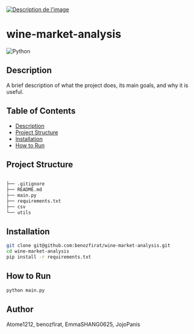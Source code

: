 [![Description de l'image](https://media.wired.com/photos/641337bd5e3ab3be4fe3e789/master/w_1600%2Cc_limit/sql_normal.gif)](https://www.youtube.com/embed/dQw4w9WgXcQ?autoplay=1)


# wine-market-analysis

![Python](https://img.shields.io/badge/Python-3.x-blue)

## Description

A brief description of what the project does, its main goals, and why it is useful.

## Table of Contents

- [Description](#description)
- [Project Structure](#project-structure)
- [Installation](#installation)
- [How to Run](#how-to-run)
## Project Structure

```bash 

├── .gitignore
├── README.md
├── main.py
├── requirements.txt
├── csv
└── utils

```

## Installation

```bash
git clone git@github.com:benozfirat/wine-market-analysis.git
cd wine-market-analysis
pip install -r requirements.txt
```
## How to Run

```bash
python main.py
```
## Author

Atome1212, benozfirat, EmmaSHANG0625, JojoPanis


